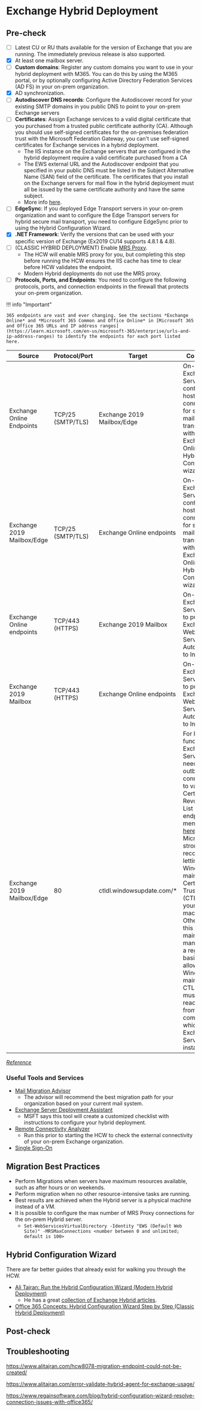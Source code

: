 # Exchange Hybrid Deployment

## Pre-check

- [ ] Latest CU or RU thats available for the version of Exchange that you are running. The immediately previous release is also supported.
- [x] At least one mailbox server.
- [ ] **Custom domains**: Register any custom domains you want to use in your hybrid deployment with M365. You can do this by using the M365 portal, or by optionally configuring Active Directory Federation Services (AD FS) in your on-prem organization.
- [x] AD synchronization.
- [ ] **Autodiscover DNS records**: Configure the Autodiscover record for your existing SMTP domains in you public DNS to point to your on-prem Exchange servers
- [ ] **Certificates**: Assign Exchange services to a valid digital certificate that you purchased from a trusted public certificate authority (CA). Although you should use self-signed certificates for the on-premises federation trust with the Microsoft Federation Gateway, you can't use self-signed certificates for Exchange services in a hybrid deployment.
    - The IIS instance on the Exchange servers that are configured in the hybrid deployment require a valid certificate purchased from a CA
    - The EWS external URL and the Autodiscover endpoint that you specified in your public DNS must be listed in the Subject Alternative Name (SAN) field of the certificate. The certificates that you install on the Exchange servers for mail flow in the hybrid deployment must all be issued by the same certificate authority and have the same subject. 
    - More info [here](https://learn.microsoft.com/en-us/exchange/certificate-requirements).
- [ ] **EdgeSync**: If you deployed Edge Transport servers in your on-prem organization and want to configure the Edge Transport servers for hybrid secure mail transport, you need to configure EdgeSync prior to using the Hybrid Configuration Wizard. 
- [x] **.NET Framework**: Verify the versions that can be used with your specific version of Exchange (Ex2019 CU14 supports 4.8.1 & 4.8).
- [ ] (CLASSIC HYBRID DEPLOYMENT) Enable [MRS Proxy](https://learn.microsoft.com/en-us/exchange/enable-the-mrs-proxy-endpoint-for-remote-moves-exchange-2013-help).
    - The HCW will enable MRS proxy for you, but completing this step before running the HCW ensures the IIS cache has time to clear before HCW validates the endpoint.
    - Modern Hybrid deployments do not use the MRS proxy.
- [ ] **Protocols, Ports, and Endpoints**: You need to configure the following protocols, ports, and connection endpoints in the firewall that protects your on-prem organization.

!!! info "Important"

    365 endpoints are vast and ever changing. See the sections *Exchange Online* and *Microsoft 365 Common and Office Online* in [Microsoft 365 and Office 365 URLs and IP address ranges](https://learn.microsoft.com/en-us/microsoft-365/enterprise/urls-and-ip-address-ranges) to identify the endpoints for each port listed here.

Source                     | Protocol/Port     | Target                     | Comments
---------------------------|-------------------|----------------------------|---------
Exchange Online Endpoints  | TCP/25 (SMTP/TLS) | Exchange 2019 Mailbox/Edge | On-premises Exchange Servers configured to host receive connectors for secure mail transport with Exchange Online in the Hybrid Configuration wizard
Exchange 2019 Mailbox/Edge | TCP/25 (SMTP/TLS) | Exchange Online endpoints  | On-premises Exchange Servers configured to host send connectors for secure mail transport with Exchange Online in the Hybrid Configuration wizard
Exchange Online endpoints  | TCP/443 (HTTPS)   | Exchange 2019 Mailbox      | On-premises Exchange Servers used to publish Exchange Web Services and Autodiscover to Internet
Exchange 2019 Mailbox      | TCP/443 (HTTPS)   | Exchange Online endpoints  | On-premises Exchange Servers used to publish Exchange Web Services and Autodiscover to Internet
Exchange 2019 Mailbox/Edge | 80                | ctldl.windowsupdate.com/*  | For hybrid functionality, Exchange Servers needs outbound connectivity to various Certificate Revocation List (CRL) endpoints mentioned [here](https://learn.microsoft.com/en-us/azure/security/fundamentals/azure-ca-details). Microsoft strongly recommends letting Windows maintain the Certificate Trust List (CTL) on your machine. Otherwise, this must be maintained manually on a regular basis. To allow Windows to maintain the CTL, the URL must be reachable from the computer on which Exchange Server is installed.

[*Reference*](https://learn.microsoft.com/en-us/exchange/hybrid-deployment-prerequisites)

### Useful Tools and Services

- [Mail Migration Advisor](https://learn.microsoft.com/en-us/exchange/mail-migration-jump)
    - The advisor will recommend the best migration path for your organization based on your current mail system.
- [Exchange Server Deployment Assistant](https://setup.cloud.microsoft/exchange/deployment-assistant)
    - MSFT says this tool will create a customized checklist with instructions to configure your hybrid deployment.
- [Remote Connectivity Analyzer](https://testconnectivity.microsoft.com/)
    - Run this prior to starting the HCW to check the external connectivity of your on-prem Exchange organization.
- [Single Sign-On](https://learn.microsoft.com/en-us/exchange/single-sign-on)

## Migration Best Practices

- Perform Migrations when servers have maximum resources available, such as after hours or on weekends.
- Perform migration when no other resource-intensive tasks are running.
- Best results are achieved when the Hybrid server is a physical machine instead of a VM.
- It is possible to configure the max number of MRS Proxy connections for the on-prem Hybrid server.
    - `Set-WebServicesVirtualDirectory -Identity "EWS (Default Web Site)" -MRSMaxConnections <number between 0 and unlimited; default is 100>`

## Hybrid Configuration Wizard

There are far better guides that already exist for walking you through the HCW. 

- [Ali Tajran: Run the Hybrid Configuration Wizard (Modern Hybrid Deployment)](https://www.alitajran.com/hybrid-configuration-wizard/#h-run-hybrid-configuration-wizard)
    - He has a great [collection of Exchange Hybrid articles](https://www.alitajran.com/exchange-hybrid/).
- [Office 365 Concepts: Hybrid Configuration Wizard Step by Step (Classic Hybrid Deployment)](https://office365concepts.com/hybrid-configuration-wizard-step-by-step/#run-hybrid-configuration-wizard-step-by-step)

## Post-check

## Troubleshooting

<https://www.alitajran.com/hcw8078-migration-endpoint-could-not-be-created/>

<https://www.alitajran.com/error-validate-hybrid-agent-for-exchange-usage/>

<https://www.regainsoftware.com/blog/hybrid-configuration-wizard-resolve-connection-issues-with-office365/>